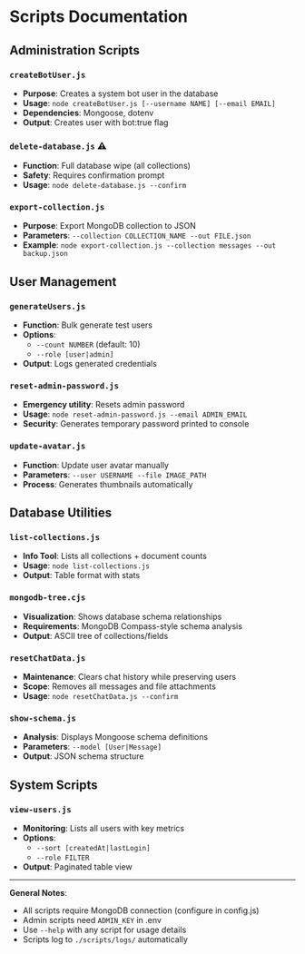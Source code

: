 # Scripts Documentation

## Administration Scripts

### `createBotUser.js`
- **Purpose**: Creates a system bot user in the database
- **Usage**: `node createBotUser.js [--username NAME] [--email EMAIL]`
- **Dependencies**: Mongoose, dotenv
- **Output**: Creates user with bot:true flag

### `delete-database.js` ⚠️
- **Function**: Full database wipe (all collections)
- **Safety**: Requires confirmation prompt
- **Usage**: `node delete-database.js --confirm`

### `export-collection.js`
- **Purpose**: Export MongoDB collection to JSON
- **Parameters**: `--collection COLLECTION_NAME --out FILE.json`
- **Example**: `node export-collection.js --collection messages --out backup.json`

## User Management

### `generateUsers.js`
- **Function**: Bulk generate test users
- **Options**:
  - `--count NUMBER` (default: 10)
  - `--role [user|admin]`
- **Output**: Logs generated credentials

### `reset-admin-password.js`
- **Emergency utility**: Resets admin password
- **Usage**: `node reset-admin-password.js --email ADMIN_EMAIL`
- **Security**: Generates temporary password printed to console

### `update-avatar.js`
- **Function**: Update user avatar manually
- **Parameters**: `--user USERNAME --file IMAGE_PATH`
- **Process**: Generates thumbnails automatically

## Database Utilities

### `list-collections.js`
- **Info Tool**: Lists all collections + document counts
- **Usage**: `node list-collections.js`
- **Output**: Table format with stats

### `mongodb-tree.cjs`
- **Visualization**: Shows database schema relationships
- **Requirements**: MongoDB Compass-style schema analysis
- **Output**: ASCII tree of collections/fields

### `resetChatData.js`
- **Maintenance**: Clears chat history while preserving users
- **Scope**: Removes all messages and file attachments
- **Usage**: `node resetChatData.js --confirm`

### `show-schema.js`
- **Analysis**: Displays Mongoose schema definitions
- **Parameters**: `--model [User|Message]`
- **Output**: JSON schema structure

## System Scripts

### `view-users.js`
- **Monitoring**: Lists all users with key metrics
- **Options**:
  - `--sort [createdAt|lastLogin]`
  - `--role FILTER`
- **Output**: Paginated table view

---

**General Notes**:
- All scripts require MongoDB connection (configure in config.js)
- Admin scripts need `ADMIN_KEY` in .env
- Use `--help` with any script for usage details
- Scripts log to `./scripts/logs/` automatically